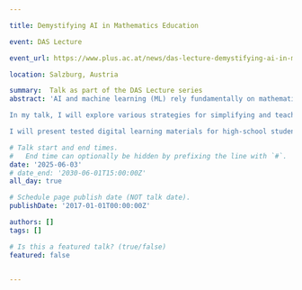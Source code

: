 ```yaml
---

title: Demystifying AI in Mathematics Education

event: DAS Lecture

event_url: https://www.plus.ac.at/news/das-lecture-demystifying-ai-in-mathematics-education/?lang=en

location: Salzburg, Austria

summary:  Talk as part of the DAS Lecture series
abstract: 'AI and machine learning (ML) rely fundamentally on mathematical modeling. Interestingly, many of the core mathematical techniques underpinning ML are quite elementary – often accessible with high-school level mathematics. This observation suggests that AI education should not be limited to computer science courses but should also be meaningfully integrated into mathematics curricula.

In my talk, I will explore various strategies for simplifying and teaching key mathematical ideas behind different ML methods (e.g., Support Vector Machines). These methods are deeply rooted in mathematical concepts from linear algebra and calculus – areas of mathematics that students often find abstract or unengaging. However, the mathematical methods used are often elementary and accessible with high-school knowledge, such as analytical geometry. By addressing real-world, data-driven problems from AI within the context of mathematics education, we have a unique opportunity to make mathematical concepts more relevant and exciting for students, while also fostering a deeper understanding of AI, including its risks and potentials. 

I will present tested digital learning materials for high-school students and will critically examine which underlying mathematical concepts can be explored in the classroom (‘white-box’), and which may need to be treated as ‘black-box’ due to their inherent complexity. The material was developed within the CAMMP project (www.cammp.online) and focuses on the problem-oriented development of the mathematical foundations of AI methods. I aim to show that it is indeed possible to embed AI into mathematics education in a meaningful way.'

# Talk start and end times.
#   End time can optionally be hidden by prefixing the line with `#`.
date: '2025-06-03'
# date_end: '2030-06-01T15:00:00Z'
all_day: true

# Schedule page publish date (NOT talk date).
publishDate: '2017-01-01T00:00:00Z'

authors: []
tags: []

# Is this a featured talk? (true/false)
featured: false


---
```

